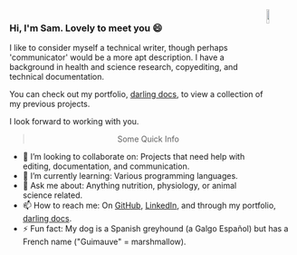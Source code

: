 <!--
**samanthahamilton/samanthahamilton** is a ✨ _special_ ✨ repository because its `README.md` (this file) appears on your GitHub profile.

Here are some ideas to get you started:

- 🔭 I’m currently working on ...
- 🌱 I’m currently learning ...
- 👯 I’m looking to collaborate on ...
- 🤔 I’m looking for help with ...
- 💬 Ask me about ...
- 📫 How to reach me: ...
- 😄 Pronouns: ...
- ⚡ Fun fact: ...
-->

<img align="right" src="https://user-images.githubusercontent.com/67113216/88807959-43b25080-d180-11ea-837a-a6a8152e0038.jpg" alt="JBaileyNotebook" width="10%" height="8%">

### Hi, I'm Sam. Lovely to meet you 😄 

I like to consider myself a technical writer, though perhaps 'communicator' would be a more apt description. I have a background in health and science research, copyediting, and technical documentation.

You can check out my portfolio, [darling docs](https://darlingdocs.com), to view a collection of my previous projects. 

I look forward to working with you.

<blockquote align="center">
  Some Quick Info
 </blockquote>

- 👯 I’m looking to collaborate on: Projects that need help with editing, documentation, and communication.
- 🌱 I’m currently learning: Various programming languages.
- 💬 Ask me about: Anything nutrition, physiology, or animal science related.
- 📫 How to reach me: On [GitHub](https://github.com/samanthahamilton), [LinkedIn](https://www.linkedin.com/in/shamilton-darlingdocs), and through my portfolio, [darling docs](https://www.darlingdocs.com/).
- ⚡ Fun fact: My dog is a Spanish greyhound (a Galgo Español) but has a French name ("Guimauve" = marshmallow).
